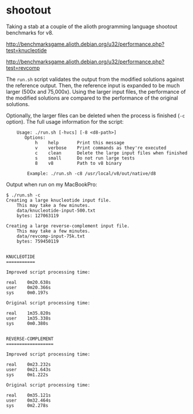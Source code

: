 shootout
========

Taking a stab at a couple of the alioth programming language shootout benchmarks for v8.

http://benchmarksgame.alioth.debian.org/u32/performance.php?test=knucleotide

http://benchmarksgame.alioth.debian.org/u32/performance.php?test=revcomp

The `run.sh` script validates the output from the modified solutions against the reference output. Then, the reference input is expanded to be much larger (500x and 75,000x). Using the larger input files, the performance of the modified solutions are compared to the performance of the original solutions. 

Optionally, the larger files can be deleted when the process is finished (`-c` option). The full usage information for the script:

        Usage: ./run.sh [-hvcs] [-8 <d8-path>]
           Options:
               h    help       Print this message
               v    verbose    Print commands as they're executed
               c    clean      Delete the large input files when finished
               s    small      Do not run large tests
               8    v8         Path to v8 binary

            Example: ./run.sh -c8 /usr/local/v8/out/native/d8

Output when run on my MacBookPro:

    $ ./run.sh -c
    Creating a large knucleotide input file. 
        This may take a few minutes.
        data/knucleotide-input-500.txt
        bytes: 127063119

    Creating a large reverse-complement input file. 
        This may take a few minutes.
        data/revcomp-input-75k.txt
        bytes: 759450119


    KNUCLEOTIDE
    ===========

    Improved script processing time:

    real    0m20.638s
    user    0m20.366s
    sys     0m0.197s

    Original script processing time:

    real    1m35.820s
    user    1m35.338s
    sys     0m0.380s


    REVERSE-COMPLEMENT
    ==================

    Improved script processing time:

    real    0m23.232s
    user    0m21.643s
    sys     0m1.222s

    Original script processing time:

    real    0m35.121s
    user    0m32.464s
    sys     0m2.278s

